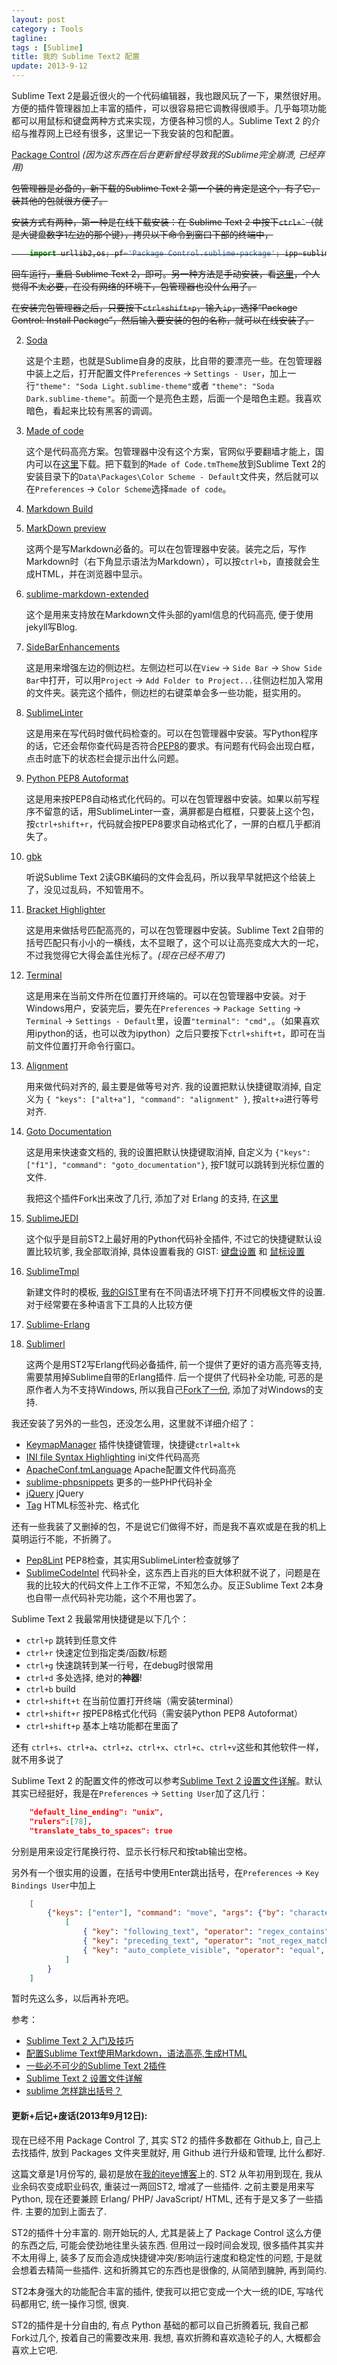 ```yaml
---
layout: post
category : Tools
tagline:
tags : [Sublime]
title: 我的 Sublime Text2 配置
update: 2013-9-12
---
```


Sublime Text 2是最近很火的一个代码编辑器，我也跟风玩了一下，果然很好用。方便的插件管理器加上丰富的插件，可以很容易把它调教得很顺手。几乎每项功能都可以用鼠标和键盘两种方式来实现，方便各种习惯的人。Sublime Text 2 的介绍与推荐网上已经有很多，这里记一下我安装的包和配置。


[Package Control](http://wbond.net/sublime_packages/package_control)
*(因为这东西在后台更新曾经导致我的Sublime完全崩溃, 已经弃用)*

<strike>
包管理器是必备的，新下载的Sublime Text 2 第一个装的肯定是这个，有了它，装其他的包就很方便了。

安装方式有两种，第一种是在线下载安装：在 Sublime Text 2 中按下`` ctrl+` ``（就是大键盘数字1左边的那个键），拷贝以下命令到窗口下部的终端中，

```py
    import urllib2,os; pf='Package Control.sublime-package'; ipp=sublime.installed_packages_path(); os.makedirs(ipp) if not os.path.exists(ipp) else None; urllib2.install_opener(urllib2.build_opener(urllib2.ProxyHandler())); open(os.path.join(ipp,pf),'wb').write(urllib2.urlopen('http://sublime.wbond.net/'+pf.replace(' ','%20')).read()); print 'Please restart Sublime Text to finish installation'
```

回车运行，重启 Sublime Text 2，即可。另一种方法是手动安装，看[这里](http://wbond.net/sublime_packages/package_control/installation)，个人觉得不太必要，在没有网络的环境下，包管理器也没什么用了。

在安装完包管理器之后，只要按下`ctrl+shift+p`，输入`ip`，选择“Package Control: Install Package”，然后输入要安装的包的名称，就可以在线安装了。
</strike>


2. [Soda](https://github.com/buymeasoda/soda-theme/)

    这是个主题，也就是Sublime自身的皮肤，比自带的要漂亮一些。在包管理器中装上之后，打开配置文件`Preferences` -> `Settings - User`，加上一行`"theme": "Soda Light.sublime-theme"`或者 `"theme": "Soda Dark.sublime-theme"`。前面一个是亮色主题，后面一个是暗色主题。我喜欢暗色，看起来比较有黑客的调调。

3. [Made of code](http://madeofcode.com/posts/29)

    这个是代码高亮方案。包管理器中没有这个方案，官网似乎要翻墙才能上，国内可以在[这里](https://github.com/kumarnitin/made-of-code-tmbundle/tree/master/Themes)下载。把下载到的`Made of Code.tmTheme`放到Sublime Text 2的安装目录下的`Data\Packages\Color Scheme - Default`文件夹，然后就可以在`Preferences` -> `Color Scheme`选择`made of code`。

4. [Markdown Build](https://github.com/erinata/SublimeMarkdownBuild)
5. [MarkDown preview](https://github.com/revolunet/sublimetext-markdown-preview)

    这两个是写Markdown必备的。可以在包管理器中安装。装完之后，写作Markdown时（右下角显示语法为Markdown），可以按`ctrl+b`，直接就会生成HTML，并在浏览器中显示。

1. [sublime-markdown-extended](https://github.com/jonschlinkert/sublime-markdown-extended)

    这个是用来支持放在Markdown文件头部的yaml信息的代码高亮, 便于使用jekyll写Blog.

6. [SideBarEnhancements](https://github.com/titoBouzout/SideBarEnhancements)

    这是用来增强左边的侧边栏。左侧边栏可以在`View` -> `Side Bar` -> `Show Side Bar`中打开，可以用`Project` -> `Add Folder to Project...`往侧边栏加入常用的文件夹。装完这个插件，侧边栏的右键菜单会多一些功能，挺实用的。

7. [SublimeLinter](https://github.com/SublimeLinter/SublimeLinter)

    这是用来在写代码时做代码检查的。可以在包管理器中安装。写Python程序的话，它还会帮你查代码是否符合[PEP8](http://www.python.org/dev/peps/pep-0008/)的要求。有问题有代码会出现白框，点击时底下的状态栏会提示出什么问题。

8. [Python PEP8 Autoformat](https://bitbucket.org/StephaneBunel/pythonpep8autoformat)

    这是用来按PEP8自动格式化代码的。可以在包管理器中安装。如果以前写程序不留意的话，用SublimeLinter一查，满屏都是白框框，只要装上这个包，按`ctrl+shift+r`，代码就会按PEP8要求自动格式化了，一屏的白框几乎都消失了。

9. [gbk](https://github.com/akira-cn/sublime-gbk)

    听说Sublime Text 2读GBK编码的文件会乱码，所以我早早就把这个给装上了，没见过乱码，不知管用不。


10. [Bracket Highlighter](https://github.com/facelessuser/BracketHighlighter)

    这是用来做括号匹配高亮的，可以在包管理器中安装。Sublime Text 2自带的括号匹配只有小小的一横线，太不显眼了，这个可以让高亮变成大大的一坨，不过我觉得它大得会盖住光标了。*(现在已经不用了)*

11. [Terminal](http://wbond.net/sublime_packages/terminal)

    这是用来在当前文件所在位置打开终端的。可以在包管理器中安装。对于Windows用户，安装完后，要先在`Preferences` -> `Package Setting` -> `Terminal` -> `Settings - Default`里，设置`"terminal": "cmd",`。（如果喜欢用ipython的话，也可以改为ipython）之后只要按下`ctrl+shift+t`，即可在当前文件位置打开命令行窗口。

1. [Alignment](https://github.com/wbond/sublime_alignment)

    用来做代码对齐的, 最主要是做等号对齐. 我的设置把默认快捷键取消掉, 自定义为
    `{ "keys": ["alt+a"], "command": "alignment" }`,
    按`alt+a`进行等号对齐.

1. [Goto Documentation](https://github.com/kemayo/sublime-text-2-goto-documentation)

    这是用来快速查文档的, 我的设置把默认快捷键取消掉, 自定义为 `{"keys": ["f1"], "command": "goto_documentation"}`, 按F1就可以跳转到光标位置的文件.

    我把这个插件Fork出来改了几行, 添加了对 Erlang 的支持, 在[这里](https://github.com/cnDenis/sublime-text-2-goto-documentation)

1. [SublimeJEDI](https://github.com/srusskih/SublimeJEDI)

    这个似乎是目前ST2上最好用的Python代码补全插件, 不过它的快捷键默认设置比较坑爹, 我全部取消掉, 具体设置看我的 GIST: [键盘设置](https://gist.github.com/cnDenis/6525289) 和 [鼠标设置](https://gist.github.com/cnDenis/6525329)

1. [SublimeTmpl](https://github.com/kairyou/SublimeTmpl)

    新建文件时的模板, [我的GIST](https://gist.github.com/cnDenis/6525289)里有在不同语法环境下打开不同模板文件的设置. 对于经常要在多种语言下工具的人比较方便

1. [Sublime-Erlang](https://github.com/fjl/Sublime-Erlang)
1. [Sublimerl](https://github.com/ostinelli/SublimErl)

    这两个是用ST2写Erlang代码必备插件, 前一个提供了更好的语方高亮等支持, 需要禁用掉Sublime自带的Erlang插件.
    后一个提供了代码补全功能, 可恶的是原作者人为不支持Windows, 所以我自己[Fork了一份](https://github.com/cnDenis/SublimErl), 添加了对Windows的支持.


我还安装了另外的一些包，还没怎么用，这里就不详细介绍了：

* [KeymapManager](https://github.com/welefen/KeymapManager) 插件快捷键管理，快捷键`ctrl+alt+k`
* [INI file Syntax Highlighting](https://github.com/clintberry/sublime-text-2-ini)  ini文件代码高亮
* [ApacheConf.tmLanguage](https://github.com/colinta/ApacheConf.tmLanguage) Apache配置文件代码高亮
* [sublime-phpsnippets](https://github.com/stuartherbert/sublime-phpsnippets) 更多的一些PHP代码补全
* [jQuery](https://github.com/SublimeText/jQuery) jQuery
* [Tag](https://github.com/SublimeText/Tag) HTML标签补完、格式化

还有一些我装了又删掉的包，不是说它们做得不好，而是我不喜欢或是在我的机上莫明运行不能，不折腾了。

* [Pep8Lint](https://github.com/dreadatour/Pep8Lint) PEP8检查，其实用SublimeLinter检查就够了
* [SublimeCodeIntel](https://github.com/Kronuz/SublimeCodeIntel) 代码补全，这东西上百兆的巨大体积就不说了，问题是在我的比较大的代码文件上工作不正常，不知怎么办。反正Sublime Text 2本身也自带一点代码补完功能，这个不用也罢了。

Sublime Text 2 我最常用快捷键是以下几个：

* `ctrl+p` 跳转到任意文件
* `ctrl+r` 快速定位到指定类/函数/标题
* `ctrl+g` 快速跳转到某一行号，在debug时很常用
* `ctrl+d` 多处选择, 绝对的**神器**!
* `ctrl+b` build
* `ctrl+shift+t` 在当前位置打开终端（需安装terminal）
* `ctrl+shift+r` 按PEP8格式化代码（需安装Python PEP8 Autoformat）
* `ctrl+shift+p` 基本上啥功能都在里面了

还有 `ctrl+s`、`ctrl+a`、`ctrl+z`、`ctrl+x`、`ctrl+c`、`ctrl+v`这些和其他软件一样，就不用多说了

Sublime Text 2 的配置文件的修改可以参考[Sublime Text 2 设置文件详解](http://www.feelcss.com/sublime-text-2-settings.html)。默认其实已经挺好，我是在`Preferences` -> `Setting User`加了这几行：

```json
    "default_line_ending": "unix",
    "rulers":[78],
    "translate_tabs_to_spaces": true
```

分别是用来设定行尾换行符、显示长行标尺和按tab输出空格。

另外有一个很实用的设置，在括号中使用Enter跳出括号，在`Preferences` -> `Key Bindings User`中加上

```json
    [
        {"keys": ["enter"], "command": "move", "args": {"by": "characters", "forward": true}, "context":
            [
                { "key": "following_text", "operator": "regex_contains", "operand": "^[)\\]\\>\\'\\\"\\ %>\\}\\;\\,]", "match_all": true },
                { "key": "preceding_text", "operator": "not_regex_match", "operand": "^.*\\{$", "match_all": true  },
                { "key": "auto_complete_visible", "operator": "equal", "operand": false }
            ]
        }
    ]
```

暂时先这么多，以后再补充吧。

参考：

* [Sublime Text 2 入门及技巧](http://lucifr.com/2011/08/31/sublime-text-2-tricks-and-tips/)
* [配置Sublime Text使用Markdown，语法高亮,生成HTML](http://timewilltell.me/node/15)
* [一些必不可少的Sublime Text 2插件](http://www.qianduan.net/essential-to-sublime-the-text-2-plugins.html)
* [Sublime Text 2 设置文件详解](http://www.feelcss.com/sublime-text-2-settings.html)
* [sublime 怎样跳出括号？](http://ruby-china.org/topics/4824)

#### 更新+后记+废话(2013年9月12日):

现在已经不用 Package Control 了, 其实 ST2 的插件多数都在 Github上, 自己上去找插件, 放到 Packages 文件夹里就好, 用 Github 进行升级和管理, 比什么都好.

这篇文章是1月份写的, 最初是放在[我的iteye博客](cndenis.iteye.com)上的. ST2 从年初用到现在, 我从业余码农变成职业码农, 重装过一两回ST2, 增减了一些插件. 之前主要是用来写 Python, 现在还要兼顾 Erlang/ PHP/ JavaScript/ HTML, 还有于是又多了一些插件. 主要的加到上面去了.

ST2的插件十分丰富的. 刚开始玩的人, 尤其是装上了 Package Control 这么方便的东西之后, 可能会使劲地往里头装东西. 但用过一段时间会发现, 很多插件其实并不太用得上, 装多了反而会造成快捷键冲突/影响运行速度和稳定性的问题, 于是就会想着去精简一些插件. 这和折腾其它的东西也是很像的, 从简陋到臃肿, 再到简约.

ST2本身强大的功能配合丰富的插件, 使我可以把它变成一个大一统的IDE, 写啥代码都用它, 统一操作习惯, 很爽.

ST2的插件是十分自由的, 有点 Python 基础的都可以自己折腾着玩, 我自己都Fork过几个, 按着自己的需要改来用. 我想, 喜欢折腾和喜欢造轮子的人, 大概都会喜欢上它吧.


